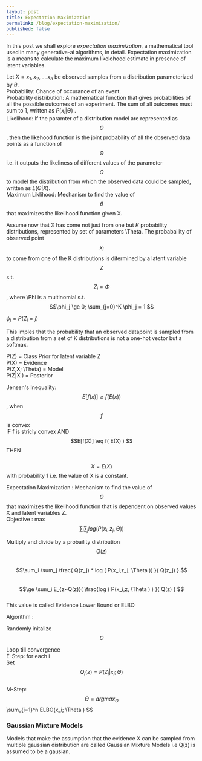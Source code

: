 ```yaml
---
layout: post
title: Expectation Maximization
permalink: /blog/expectation-maximization/
published: false
---
```


In this post we shall explore *expectation maximization*, a mathematical tool used in many generative-ai algorithms, in detail. Expectation maximization is a means to calculate the maximum likelohood estimate in presence of latent variables.  

Let $X = { x_1, x_2, ....x_n }$ be observed samples from a distribution parameterized by $\theta$.  
Probability: Chance of occurance of an event.   
Probability distribution: A mathematical function that gives probabilities of all the possible outcomes of an experiment. The sum of all outcomes must sum to 1, written as  $P (x_i | \Theta )$ .  
Likelihood: If the paramter of a distribution model are represented as $$\Theta $$ , then the likehood function is the joint probability of all the observed data points as a function of $$ \Theta $$ i.e. it outputs the likeliness of different values of the parameter $$\Theta $$ to model the distribution from which the observed data could be sampled, written as $L(\Theta| X )$.  
Maximum Liklihood: Mechanism to find the value of $$\theta $$ that maximizes the likelihood function given X.  

Assume now that X has come not just from one but $K$ probability distributions, represented by set of parameters \Theta. The probabaility of observed point $$ x_i $$ to come from one of the K distributions is ditermined by a latent variable $$ Z $$ s.t.   
$$Z_i = \Phi $$ , where \Phi is a multinomial s.t.  
$$\phi_j \ge 0; \sum_{j=0}^K \phi_j = 1 $$  
  
$\phi_j = P( Z_i =j )$  
  
This imples that the probability that an observed datapoint is sampled from a distribution from a set of K distributions is not a one-hot vector but a softmax.  

P(Z)  = Class Prior for latent variable Z  
P(X) = Evidence  
P(Z,X; \Theta) = Model  
P(Z|X ) = Posterior  

Jensen's Inequality:   
$$E[f(x)] \ge f( E(x) ) $$ , when $$ f $$ is convex  
IF f is stricly convex AND $$E[f(X)] \eq f( E(X) ) $$ THEN  
&nbsp;&nbsp;&nbsp;&nbsp; $$X = E(X) $$ with probability 1 i.e. the value of X is a constant.

Expectation Maximization : Mechanism to find the value of $$\Theta $$ that maximizes the likelihood function that is dependent on observed values X and latent variables Z.  
Objective : max  $$\sum_i \sum_j log ( P(x_i,z_j, \Theta ) )  $$

Multiply and divide by a probaility distribution $$Q(z) $$  
$$\sum_i \sum_j \frac{ Q(z_j) * log (  P(x_i,z_j, \Theta ))  }{ Q(z_j) }   $$  
$$\ge  \sum_i E_{z~Q(z)}( \frac{log ( P(x_i,z, \Theta ) ) }{ Q(z) } $$  
This value is called Evidence Lower Bound or ELBO  

Algorithm :  

Randomly initalize  $$\Theta $$  

Loop till convergence  
E-Step:
  for each i  
      Set  $$ Q_i(z) = P(Z_j|x_i ;\Theta) $$  
M-Step:
  $$\Theta = arg max_{\Theta} $$ \sum_{i=1}^n ELBO(x_i; \Theta ) $$


### Gaussian Mixture Models

Models that make the assumption that the evidence X can be sampled from multiple gaussian distribution are called Gaussian Mixture Models i.e Q(z) is assumed to be a gausian.
